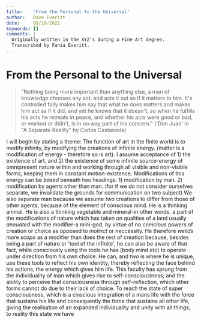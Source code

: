 ```yaml
---
title:    'From the Personal to the Universal'
author:   Dave Everitt
date:     08/10/2021
keywords: []
comments: |
  Originally written in the XYZ's during a Fine Art degree. 
  Transcribed by Fania Everitt.
...
```


# From the Personal to the Universal

> "Nothing being more important than anything else, a man of knowledge chooses any act, and acts it out as if it matters to him. It's controlled folly makes him say that what he does matters and makes him act as if it did, and yet he knows that it doesn't; so when he fulfills his acts he retreats in peace, and whether his acts were good or bad, or worked or didn't, is in no way part of his concern." ('Don Juan' in "A Separate Reality" by Carlos Castaneda)

I will begin by stating a theme: The function of art in the finite world is to modify infinity, by modifying the creations of infinite energy. (matter is a modification of energy - therefore so is art). I assume acceptance of 1) the existence of art, and 2) the existence of some infinite source-energy of omnipresent nature within and working through all visible and non-visible forms, keeping them in constant motion-existence. Modifications of this energy can be *based* beneath two headings: 1) modification by man. 2) modification by agents other than man. (for if we do not consider ourselves separate, we invalidate the grounds for communication on two subject) We also separate man because we assume *two* creations to differ from those of other agents, because of the element of conscious mind. He is a thinking animal. He is also a thinking vegetable and mineral-in other words, a part of the modifications of nature which has taken on qualities of a land usually *anouated* with the modifier-a mini-god, by virtue of no *comcious* powers of creation or choice as opposed to *inolinct* or neccessity. He therefore *weilds* more *scope* as a modifier than does the rest of creation because, besides being a part of nature or 'tool of the infinite', he can also be aware of that fact, while consciously using the tools he has (body mind etc) to operate under direction from his own choice. He can, and *two* is where he is unique, use these tools to reflect his own identity, thereby reflecting the face behind his actions, the energy which gives him life. This faculty has sprung from the individuality of man which gives rise to self-consciouslness; and the ability to perceive that consciousness through self-reflection, which other forms cannot do due to their lack of choice. To reach the state of super consciousness, which is a cinscious integration of a mans life with the force that sustains his life and consequently the force that sustains all other life, giving the realisation of an expanded individuality and unity with all things; to reality this state we have